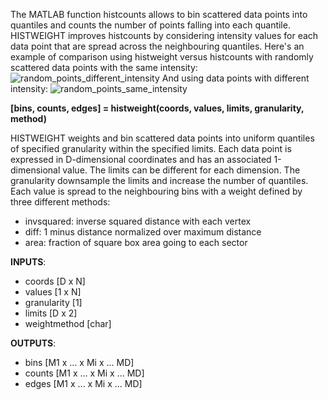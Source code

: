 The MATLAB function histcounts allows to bin scattered data points into quantiles and counts the number of points falling into each quantile.
HISTWEIGHT improves histcounts by considering intensity values for each data point that are spread across the neighbouring quantiles. 
Here's an example of comparison using histweight versus histcounts with randomly scattered data points with the same intensity:
![random_points_different_intensity](https://github.com/andrepiz/histweight/assets/75851004/aaac8b2b-35c5-45cd-9840-3d4819e2f0e8)
And using data points with different intensity:
![random_points_same_intensity](https://github.com/andrepiz/histweight/assets/75851004/88a5992e-4b46-4b29-b31b-4c2d46506751)


**[bins, counts, edges] = histweight(coords, values, limits, granularity, method)**

HISTWEIGHT weights and bin scattered data points into uniform quantiles of 
specified granularity within the specified limits. 
Each data point is expressed in D-dimensional coordinates and has an 
associated 1-dimensional value. The limits can be different for each dimension. 
The granularity downsample the limits and increase the number of quantiles. 
Each value is spread to the neighbouring 
bins with a weight defined by three different methods:
- invsquared: inverse squared distance with each vertex
- diff: 1 minus distance normalized over maximum distance
- area: fraction of square box area going to each sector

**INPUTS**:
- coords [D x N]
- values [1 x N]
- granularity [1]
- limits [D x 2]
- weightmethod [char]

**OUTPUTS**:
- bins [M1 x ... x Mi x ... MD]
- counts [M1 x ... x Mi x ... MD]
- edges [M1 x ... x Mi x ... MD]

